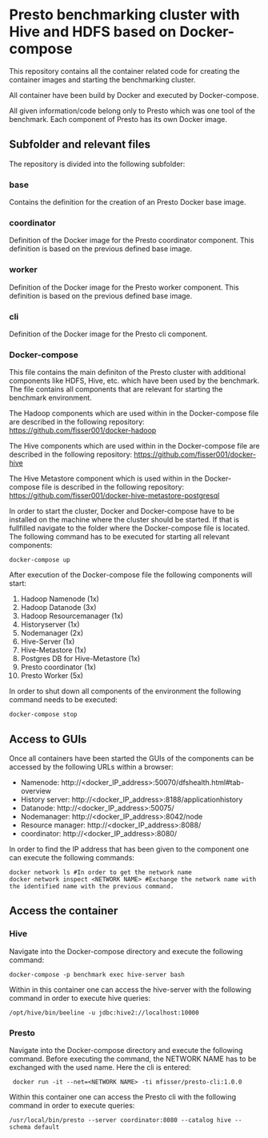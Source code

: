# Presto benchmarking cluster with Hive and HDFS based on Docker-compose
This repository contains all the container related code for creating the container images and starting the benchmarking cluster.  

All container have been build by Docker and executed by Docker-compose.

All given information/code belong only to Presto which was one tool of the benchmark. Each component of Presto has its own Docker image.

## Subfolder and relevant files

The repository is divided into the following subfolder:

### base
Contains the definition for the creation of an Presto Docker base image.

### coordinator
Definition of the Docker image for the Presto coordinator component. This definition is based on the previous defined base image.

### worker
Definition of the Docker image for the Presto worker component. This definition is based on the previous defined base image.

### cli
Definition of the Docker image for the Presto cli component.

### Docker-compose
This file contains the main definiton of the Presto cluster with additional components like HDFS, Hive, etc. which have been used by the benchmark. The file contains all components that are relevant for starting the benchmark environment.

The Hadoop components which are used within in the Docker-compose file are described in the following repository: https://github.com/fisser001/docker-hadoop

The Hive components which are used within in the Docker-compose file are described in the following repository: https://github.com/fisser001/docker-hive

The Hive Metastore component which is used within in the Docker-compose file is described in the following repository: https://github.com/fisser001/docker-hive-metastore-postgresql

In order to start the cluster, Docker and Docker-compose have to be installed on the machine where the cluster should be started. If that is fullfilled navigate to the folder where the Docker-compose file is located. The following command has to be executed for starting all relevant components:

```console
docker-compose up
```

After execution of the Docker-compose file the following components will start:

1.  Hadoop Namenode (1x)
2.  Hadoop Datanode (3x)
3.  Hadoop Resourcemanager (1x)
4.  Historyserver (1x)
5.  Nodemanager (2x)
6.  Hive-Server (1x)
7.  Hive-Metastore (1x)
8.  Postgres DB for Hive-Metastore (1x)
9.  Presto coordinator (1x)
10. Presto Worker (5x)

In order to shut down all components of the environment the following command needs to be executed:
```console
docker-compose stop
```

## Access to GUIs
Once all containers have been started the GUIs of the components can be accessed by the following URLs within a browser:

- Namenode: http://<docker_IP_address>:50070/dfshealth.html#tab-overview
- History server: http://<docker_IP_address>:8188/applicationhistory
- Datanode: http://<docker_IP_address>:50075/
- Nodemanager: http://<docker_IP_address>:8042/node
- Resource manager: http://<docker_IP_address>:8088/
- coordinator: http://<docker_IP_address>:8080/

In order to find the IP address that has been given to the component one can execute the following commands:
```console
docker network ls #In order to get the network name
docker network inspect <NETWORK NAME> #Exchange the network name with the identified name with the previous command.
```

## Access the container

### Hive
Navigate into the Docker-compose directory and execute the following command:
```console
docker-compose -p benchmark exec hive-server bash
```
Within in this container one can access the hive-server with the following command in order to execute hive queries:
```console
/opt/hive/bin/beeline -u jdbc:hive2://localhost:10000
```

### Presto 
Navigate into the Docker-compose directory and execute the following command. Before executing the command, the NETWORK NAME has to be exchanged with the used name.  Here the cli is entered:
```console
 docker run -it --net=<NETWORK NAME> -ti mfisser/presto-cli:1.0.0
```
Within this container one can access the Presto cli with the following command in order to execute queries:
```console
/usr/local/bin/presto --server coordinator:8080 --catalog hive --schema default
```